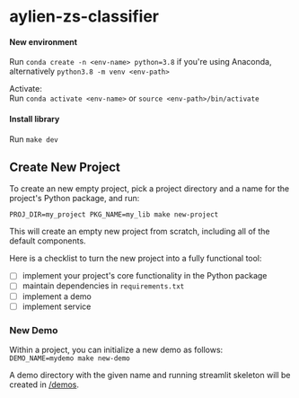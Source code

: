 # aylien-zs-classifier

#### New environment

Run `conda create -n <env-name> python=3.8` if you're using Anaconda, alternatively `python3.8 -m venv <env-path>`

Activate: <br>
Run `conda activate <env-name>` or `source <env-path>/bin/activate`

#### Install library
Run `make dev`

## Create New Project

To create an new empty project, pick a project directory and a name for the project's Python package, and run:

`PROJ_DIR=my_project PKG_NAME=my_lib make new-project`

This will create an empty new project from scratch, including all of the default components.

Here is a checklist to turn the new project into a fully functional tool:
- [ ] implement your project's core functionality in the Python package
- [ ] maintain dependencies in `requirements.txt`
- [ ] implement a demo
- [ ] implement service

### New Demo
Within a project, you can initialize a new demo as follows: <br>
`DEMO_NAME=mydemo make new-demo`

A demo directory with the given name and running streamlit skeleton will be created in [/demos](demos).
